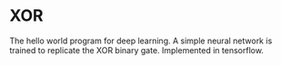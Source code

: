 # XOR
The hello world program for deep learning. A simple neural network is trained to replicate the XOR binary gate. Implemented in tensorflow.
